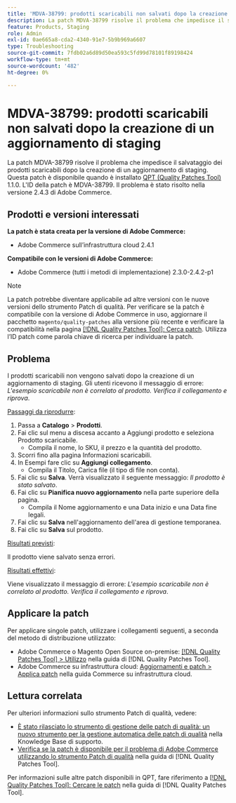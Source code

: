 ```yaml
---
title: 'MDVA-38799: prodotti scaricabili non salvati dopo la creazione di un aggiornamento di staging'
description: La patch MDVA-38799 risolve il problema che impedisce il salvataggio dei prodotti scaricabili dopo la creazione di un aggiornamento di staging. Questa patch è disponibile quando è installato [Quality Patches Tool (QPT)](https://experienceleague.adobe.com/it/docs/commerce-operations/tools/quality-patches-tool/quality-patches-tool-to-self-serve-quality-patches) 1.1.0. L'ID della patch è MDVA-38799. Il problema è stato risolto nella versione 2.4.3 di Adobe Commerce.
feature: Products, Staging
role: Admin
exl-id: 0ae665a8-cda2-4340-91e7-5b9b969a6607
type: Troubleshooting
source-git-commit: 7fdb02a6d89d50ea593c5fd99d78101f89198424
workflow-type: tm+mt
source-wordcount: '482'
ht-degree: 0%

---
```


# MDVA-38799: prodotti scaricabili non salvati dopo la creazione di un aggiornamento di staging

La patch MDVA-38799 risolve il problema che impedisce il salvataggio dei prodotti scaricabili dopo la creazione di un aggiornamento di staging. Questa patch è disponibile quando è installato [QPT (Quality Patches Tool)](https://experienceleague.adobe.com/it/docs/commerce-operations/tools/quality-patches-tool/quality-patches-tool-to-self-serve-quality-patches) 1.1.0. L&#39;ID della patch è MDVA-38799. Il problema è stato risolto nella versione 2.4.3 di Adobe Commerce.

## Prodotti e versioni interessati

**La patch è stata creata per la versione di Adobe Commerce:**

* Adobe Commerce sull’infrastruttura cloud 2.4.1

**Compatibile con le versioni di Adobe Commerce:**

* Adobe Commerce (tutti i metodi di implementazione) 2.3.0-2.4.2-p1

>[!NOTE]
>
>La patch potrebbe diventare applicabile ad altre versioni con le nuove versioni dello strumento Patch di qualità. Per verificare se la patch è compatibile con la versione di Adobe Commerce in uso, aggiornare il pacchetto `magento/quality-patches` alla versione più recente e verificare la compatibilità nella pagina [[!DNL Quality Patches Tool]: Cerca patch](https://experienceleague.adobe.com/it/docs/commerce-operations/tools/quality-patches-tool/quality-patches-tool-to-self-serve-quality-patches). Utilizza l’ID patch come parola chiave di ricerca per individuare la patch.

## Problema

I prodotti scaricabili non vengono salvati dopo la creazione di un aggiornamento di staging. Gli utenti ricevono il messaggio di errore: *L&#39;esempio scaricabile non è correlato al prodotto. Verifica il collegamento e riprova*.

<u>Passaggi da riprodurre</u>:

1. Passa a **Catalogo** > **Prodotti**.
1. Fai clic sul menu a discesa accanto a Aggiungi prodotto e seleziona Prodotto scaricabile.
   * Compila il nome, lo SKU, il prezzo e la quantità del prodotto.
1. Scorri fino alla pagina Informazioni scaricabili.
1. In Esempi fare clic su **Aggiungi collegamento**.
   * Compila il Titolo, Carica file (il tipo di file non conta).
1. Fai clic su **Salva**. Verrà visualizzato il seguente messaggio: *Il prodotto è stato salvato*.
1. Fai clic su **Pianifica nuovo aggiornamento** nella parte superiore della pagina.
   * Compila il Nome aggiornamento e una Data inizio e una Data fine legali.
1. Fai clic su **Salva** nell&#39;aggiornamento dell&#39;area di gestione temporanea.
1. Fai clic su **Salva** sul prodotto.

<u>Risultati previsti</u>:

Il prodotto viene salvato senza errori.

<u>Risultati effettivi</u>:

Viene visualizzato il messaggio di errore: *L&#39;esempio scaricabile non è correlato al prodotto. Verifica il collegamento e riprova*.

## Applicare la patch

Per applicare singole patch, utilizzare i collegamenti seguenti, a seconda del metodo di distribuzione utilizzato:

* Adobe Commerce o Magento Open Source on-premise: [[!DNL Quality Patches Tool] > Utilizzo](/help/tools/quality-patches-tool/usage.md) nella guida di [!DNL Quality Patches Tool].
* Adobe Commerce su infrastruttura cloud: [Aggiornamenti e patch > Applica patch](https://experienceleague.adobe.com/docs/commerce-cloud-service/user-guide/develop/upgrade/apply-patches.html?lang=it) nella guida Commerce su infrastruttura cloud.

## Lettura correlata

Per ulteriori informazioni sullo strumento Patch di qualità, vedere:

* [È stato rilasciato lo strumento di gestione delle patch di qualità: un nuovo strumento per la gestione automatica delle patch di qualità](https://experienceleague.adobe.com/it/docs/commerce-operations/tools/quality-patches-tool/quality-patches-tool-to-self-serve-quality-patches) nella Knowledge Base di supporto.
* [Verifica se la patch è disponibile per il problema di Adobe Commerce utilizzando lo strumento Patch di qualità](/help/tools/quality-patches-tool/patches-available-in-qpt/check-patch-for-magento-issue-with-magento-quality-patches.md) nella guida di [!DNL Quality Patches Tool].

Per informazioni sulle altre patch disponibili in QPT, fare riferimento a [[!DNL Quality Patches Tool]: Cercare le patch](https://experienceleague.adobe.com/tools/commerce-quality-patches/index.html?lang=it) nella guida di [!DNL Quality Patches Tool].
